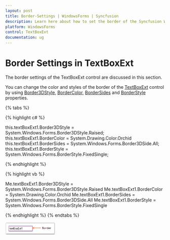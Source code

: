 ```yaml
---
layout: post
title: Border-Settings | WindowsForms | Syncfusion
description: Learn here about how to set the border of the Syncfusion Windows Forms TextBoxExt control and its properties.
platform: WindowsForms
control: TextBoxExt
documentation: ug
---
```


# Border Settings in TextBoxExt

The border settings of the TextBoxExt control are discussed in this section.

You can change the color and styles of the border of the [TextBoxExt](https://help.syncfusion.com/cr/windowsforms/Syncfusion.Windows.Forms.Tools.TextBoxExt.html) control by using [Border3DStyle](https://help.syncfusion.com/cr/windowsforms/Syncfusion.Windows.Forms.Tools.TextBoxExt.html#Syncfusion_Windows_Forms_Tools_TextBoxExt_Border3DStyle), [BorderColor](https://help.syncfusion.com/cr/windowsforms/Syncfusion.Windows.Forms.Tools.TextBoxExt.html#Syncfusion_Windows_Forms_Tools_TextBoxExt_BorderColor), [BorderSides](https://help.syncfusion.com/cr/windowsforms/Syncfusion.Windows.Forms.Tools.TextBoxExt.html#Syncfusion_Windows_Forms_Tools_TextBoxExt_BorderSides) and [BorderStyle](https://docs.microsoft.com/en-us/dotnet/api/system.windows.forms.textboxbase.borderstyle?redirectedfrom=MSDN&view=netcore-3.1#System_Windows_Forms_TextBoxBase_BorderStyle) properties.

{% tabs %}

{% highlight c# %}

this.textBoxExt1.Border3DStyle = System.Windows.Forms.Border3DStyle.Raised;
this.textBoxExt1.BorderColor = System.Drawing.Color.Orchid
this.textBoxExt1.BorderSides = System.Windows.Forms.Border3DSide.All;
this.textBoxExt1.BorderStyle = System.Windows.Forms.BorderStyle.FixedSingle;

{% endhighlight %}

{% highlight vb %}

Me.textBoxExt1.Border3DStyle = System.Windows.Forms.Border3DStyle.Raised
Me.textBoxExt1.BorderColor = System.Drawing.Color.Orchid
Me.textBoxExt1.BorderSides = System.Windows.Forms.Border3DSide.All
Me.textBoxExt1.BorderStyle = System.Windows.Forms.BorderStyle.FixedSingle

{% endhighlight %}
{% endtabs %}

![Change the border style and color in WF TextBoxExt](Border-Settings_images/Border-Settings_img1.png)
